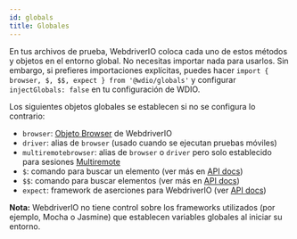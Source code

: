 ```yaml
---
id: globals
title: Globales
---
```


En tus archivos de prueba, WebdriverIO coloca cada uno de estos métodos y objetos en el entorno global. No necesitas importar nada para usarlos. Sin embargo, si prefieres importaciones explícitas, puedes hacer `import { browser, $, $$, expect } from '@wdio/globals'` y configurar `injectGlobals: false` en tu configuración de WDIO.

Los siguientes objetos globales se establecen si no se configura lo contrario:

- `browser`: [Objeto Browser](https://webdriver.io/docs/api/browser) de WebdriverIO
- `driver`: alias de `browser` (usado cuando se ejecutan pruebas móviles)
- `multiremotebrowser`: alias de `browser` o `driver` pero solo establecido para sesiones [Multiremote](/docs/multiremote)
- `$`: comando para buscar un elemento (ver más en [API docs](/docs/api/browser/$))
- `$$`: comando para buscar elementos (ver más en [API docs](/docs/api/browser/$$))
- `expect`: framework de aserciones para WebdriverIO (ver [API docs](/docs/api/expect-webdriverio))

__Nota:__ WebdriverIO no tiene control sobre los frameworks utilizados (por ejemplo, Mocha o Jasmine) que establecen variables globales al iniciar su entorno.